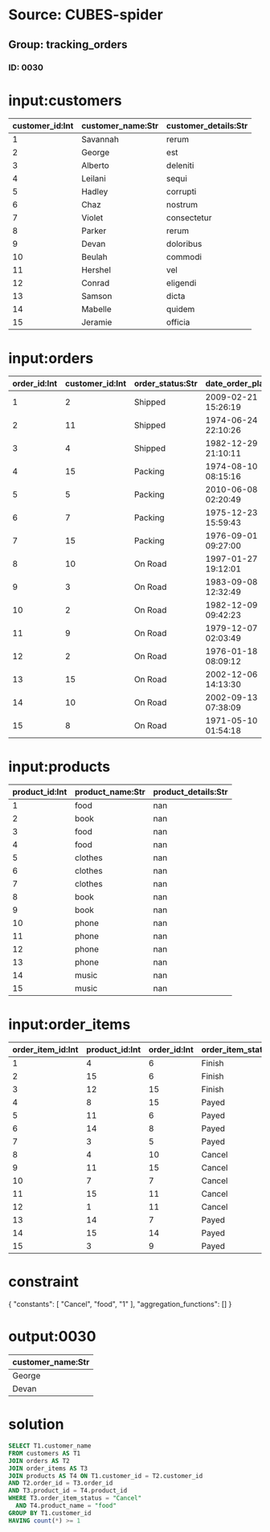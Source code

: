 # Source: CUBES-spider
## Group: tracking_orders
### ID: 0030

# input:customers

| customer_id:Int | customer_name:Str | customer_details:Str |
|---|---|---|
| 1 | Savannah | rerum |
| 2 | George | est |
| 3 | Alberto | deleniti |
| 4 | Leilani | sequi |
| 5 | Hadley | corrupti |
| 6 | Chaz | nostrum |
| 7 | Violet | consectetur |
| 8 | Parker | rerum |
| 9 | Devan | doloribus |
| 10 | Beulah | commodi |
| 11 | Hershel | vel |
| 12 | Conrad | eligendi |
| 13 | Samson | dicta |
| 14 | Mabelle | quidem |
| 15 | Jeramie | officia |

# input:orders

| order_id:Int | customer_id:Int | order_status:Str | date_order_placed:Str | order_details:Str |
|---|---|---|---|---|
| 1 | 2 | Shipped | 2009-02-21 15:26:19 | nan |
| 2 | 11 | Shipped | 1974-06-24 22:10:26 | nan |
| 3 | 4 | Shipped | 1982-12-29 21:10:11 | nan |
| 4 | 15 | Packing | 1974-08-10 08:15:16 | nan |
| 5 | 5 | Packing | 2010-06-08 02:20:49 | nan |
| 6 | 7 | Packing | 1975-12-23 15:59:43 | nan |
| 7 | 15 | Packing | 1976-09-01 09:27:00 | nan |
| 8 | 10 | On Road | 1997-01-27 19:12:01 | nan |
| 9 | 3 | On Road | 1983-09-08 12:32:49 | nan |
| 10 | 2 | On Road | 1982-12-09 09:42:23 | nan |
| 11 | 9 | On Road | 1979-12-07 02:03:49 | nan |
| 12 | 2 | On Road | 1976-01-18 08:09:12 | nan |
| 13 | 15 | On Road | 2002-12-06 14:13:30 | nan |
| 14 | 10 | On Road | 2002-09-13 07:38:09 | nan |
| 15 | 8 | On Road | 1971-05-10 01:54:18 | nan |

# input:products

| product_id:Int | product_name:Str | product_details:Str |
|---|---|---|
| 1 | food | nan |
| 2 | book | nan |
| 3 | food | nan |
| 4 | food | nan |
| 5 | clothes | nan |
| 6 | clothes | nan |
| 7 | clothes | nan |
| 8 | book | nan |
| 9 | book | nan |
| 10 | phone | nan |
| 11 | phone | nan |
| 12 | phone | nan |
| 13 | phone | nan |
| 14 | music | nan |
| 15 | music | nan |

# input:order_items

| order_item_id:Int | product_id:Int | order_id:Int | order_item_status:Str | order_item_details:Str |
|---|---|---|---|---|
| 1 | 4 | 6 | Finish | nan |
| 2 | 15 | 6 | Finish | nan |
| 3 | 12 | 15 | Finish | nan |
| 4 | 8 | 15 | Payed | nan |
| 5 | 11 | 6 | Payed | nan |
| 6 | 14 | 8 | Payed | nan |
| 7 | 3 | 5 | Payed | nan |
| 8 | 4 | 10 | Cancel | nan |
| 9 | 11 | 15 | Cancel | nan |
| 10 | 7 | 7 | Cancel | nan |
| 11 | 15 | 11 | Cancel | nan |
| 12 | 1 | 11 | Cancel | nan |
| 13 | 14 | 7 | Payed | nan |
| 14 | 15 | 14 | Payed | nan |
| 15 | 3 | 9 | Payed | nan |

# constraint

{
  "constants": [
    "Cancel",
    "food",
    "1"
  ],
  "aggregation_functions": []
}

# output:0030

| customer_name:Str |
|---|
| George |
| Devan |

# solution

```sql
SELECT T1.customer_name
FROM customers AS T1
JOIN orders AS T2
JOIN order_items AS T3
JOIN products AS T4 ON T1.customer_id = T2.customer_id
AND T2.order_id = T3.order_id
AND T3.product_id = T4.product_id
WHERE T3.order_item_status = "Cancel"
  AND T4.product_name = "food"
GROUP BY T1.customer_id
HAVING count(*) >= 1
```
